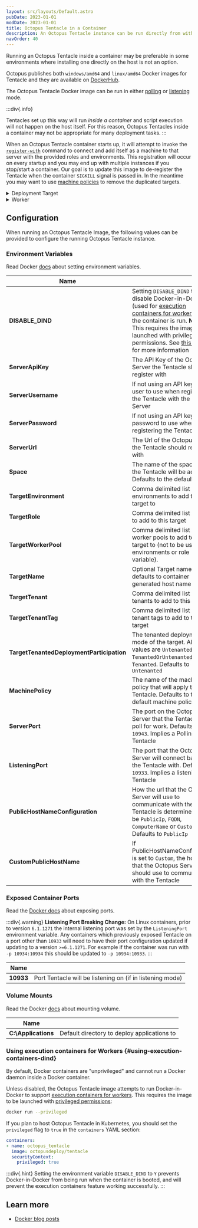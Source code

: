 ```yaml
---
layout: src/layouts/Default.astro
pubDate: 2023-01-01
modDate: 2023-01-01
title: Octopus Tentacle in a Container
description: An Octopus Tentacle instance can be run directly from within a container.
navOrder: 40
---
```


Running an Octopus Tentacle inside a container may be preferable in some environments where installing one directly on the host is not an option. 

Octopus publishes both `windows/amd64` and `linux/amd64` Docker images for Tentacle and they are available on [DockerHub](https://hub.docker.com/r/octopusdeploy/tentacle).

The Octopus Tentacle Docker image can be run in either [polling](/docs/infrastructure/deployment-targets/tentacle/tentacle-communication/#polling-tentacles) or [listening](/docs/infrastructure/deployment-targets/tentacle/tentacle-communication/#listening-tentacles-recommend) mode.

:::div{.info}

Tentacles set up this way will run *inside a container* and script execution will not happen on the host itself. For this reason, Octopus Tentacles inside a container may not be appropriate for many deployment tasks.
:::

When an Octopus Tentacle container starts up, it will attempt to invoke the [`register-with`](/docs/octopus-rest-api/tentacle.exe-command-line/register-with/) command to connect and add itself as a machine to that server with the provided roles and environments. This registration will occur on every startup and you may end up with multiple instances if you stop/start a container. Our goal is to update this image to de-register the Tentacle when the container `SIGKILL` signal is passed in. In the meantime you may want to use [machine policies](/docs/infrastructure/deployment-targets/machine-policies) to remove the duplicated targets.

<details data-group="deployment-targets-tentacle-container">
<summary>Deployment Target</summary>

```powershell
docker run --interactive --detach `
 --name OctopusTentacle `
 --publish 10933:10933 `
 --env ACCEPT_EULA="Y" `
 --env ListeningPort="10933" `
 --env ServerApiKey="API-MZKUUUMK3EYX7TBJP6FAKIFHIEO" `
 --env TargetEnvironment="Development" `
 --env TargetRole="container-server" `
 --env ServerUrl="http://10.0.0.1:8080" `
 octopusdeploy/tentacle
```

</details>
<details data-group="deployment-targets-tentacle-container">
<summary>Worker</summary>

```powershell
docker run --interactive --detach `
 --name OctopusWorker `
 --publish 10933:10933 `
 --env ACCEPT_EULA="Y" `
 --env ListeningPort="10933" `
 --env ServerApiKey="API-MZKUUUMK3EYX7TBJP6FAKIFHIEO" `
 --env TargetWorkerPool="LinuxWorkers" `
 --env ServerUrl="http://10.0.0.1:8080" `
 octopusdeploy/tentacle
```

</details>

## Configuration
When running an Octopus Tentacle Image, the following values can be provided to configure the running Octopus Tentacle instance.

### Environment Variables
Read Docker [docs](https://docs.docker.com/engine/reference/commandline/run/#set-environment-variables--e---env---env-file) about setting environment variables.

|  Name       |    |
| ------------- | ------- |
|**DISABLE_DIND**|Setting `DISABLE_DIND` to `Y` will disable Docker-in-Docker (used for [execution containers for workers](/docs/projects/steps/execution-containers-for-workers)) when the container is run. **Note:** This requires the image to be launched with privileged permissions. See [this section](#using-execution-containers-dind) for more information|
|**ServerApiKey**|The API Key of the Octopus Server the Tentacle should register with|
|**ServerUsername**|If not using an API key, the user to use when registering the Tentacle with the Octopus Server|
|**ServerPassword**|If not using an API key, the password to use when registering the Tentacle|
|**ServerUrl**|The Url of the Octopus Server the Tentacle should register with|
|**Space**|The name of the space which the Tentacle will be added to. Defaults to the default space|
|**TargetEnvironment**|Comma delimited list of environments to add this target to|
|**TargetRole**|Comma delimited list of roles to add to this target|
|**TargetWorkerPool**|Comma delimited list of worker pools to add to this target to (not to be used with environments or role variable).|
|**TargetName**|Optional Target name, defaults to container generated host name|
|**TargetTenant**|Comma delimited list of tenants to add to this target|
|**TargetTenantTag**|Comma delimited list of tenant tags to add to this target|
|**TargetTenantedDeploymentParticipation**|The tenanted deployment mode of the target. Allowed values are `Untenanted`, `TenantedOrUntenanted`, and `Tenanted`. Defaults to `Untenanted`|
|**MachinePolicy**|The name of the machine policy that will apply to this Tentacle. Defaults to the default machine policy|
|**ServerPort**|The port on the Octopus Server that the Tentacle will poll for work. Defaults to `10943`. Implies a Polling Tentacle|
|**ListeningPort**|The port that the Octopus Server will connect back to the Tentacle with. Defaults to `10933`. Implies a listening Tentacle|
|**PublicHostNameConfiguration**|How the url that the Octopus Server will use to communicate with the Tentacle is determined. Can be `PublicIp`, `FQDN`, `ComputerName` or `Custom`. Defaults to `PublicIp`|
|**CustomPublicHostName**|If PublicHostNameConfiguration is set to `Custom`, the host name that the Octopus Server should use to communicate with the Tentacle|

### Exposed Container Ports
Read the [Docker docs](https://docs.docker.com/engine/reference/commandline/run/#publish-or-expose-port--p---expose) about exposing ports.

:::div{.warning}
**Listening Port Breaking Change:** 
On Linux containers, prior to version `6.1.1271` the internal listening port was set by the `ListeningPort` environment variable. Any containers which previously exposed Tentacle on a port other than `10933` will need to have their port configuration updated if updating to a version `>=6.1.1271`. For example if the container was run with `-p 10934:10934` this should be updated to `-p 10934:10933`.
:::

|  Name       |    |
| ------------- | ------- |
|**10933**|Port Tentacle will be listening on (if in listening mode)|

### Volume Mounts
Read the Docker [docs](https://docs.docker.com/engine/reference/commandline/run/#mount-volume--v---read-only) about mounting volume.

|  Name       |    |
| ------------- | ------- |
|**C:\Applications**|Default directory to deploy applications to|


### Using execution containers for Workers {#using-execution-containers-dind}

By default, Docker containers are "unprivileged" and cannot run a Docker daemon inside a Docker container. 

Unless disabled, the Octopus Tentacle image attempts to run Docker-in-Docker to support [execution containers for workers](/docs/projects/steps/execution-containers-for-workers). This requires the image to be launched with [privileged permissions](https://docs.docker.com/engine/reference/run/#runtime-privilege-and-linux-capabilities):

```bash
docker run --privileged
```

If you plan to host Octopus Tentacle in Kubernetes, you should set the `privileged` flag to `true` in the `containers` YAML section:

```yaml
containers:
- name: octopus_tentacle
  image: octopusdeploy/tentacle
  securityContext:
    privileged: true
```

:::div{.hint}
Setting the environment variable `DISABLE_DIND` to `Y` prevents Docker-in-Docker from being run when the container is booted, and will prevent the execution containers feature working successfully.
:::

## Learn more

 - [Docker blog posts](http://octopus.com/blog/tag/docker)
